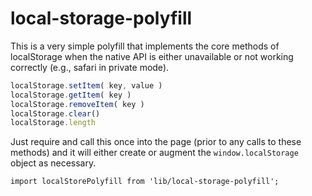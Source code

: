 # local-storage-polyfill

This is a very simple polyfill that implements the core methods of localStorage when the native API is either unavailable or not working correctly (e.g., safari in private mode).

```js
localStorage.setItem( key, value )
localStorage.getItem( key )
localStorage.removeItem( key )
localStorage.clear()
localStorage.length
```

Just require and call this once into the page (prior to any calls to these methods) and it will either create or augment the `window.localStorage` object as necessary.

```es6
import localStorePolyfill from 'lib/local-storage-polyfill';
```
